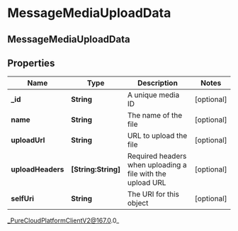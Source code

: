 # MessageMediaUploadData

## MessageMediaUploadData

## Properties

|Name | Type | Description | Notes|
|------------ | ------------- | ------------- | -------------|
| **_id** | **String** | A unique media ID | [optional] |
| **name** | **String** | The name of the file | [optional] |
| **uploadUrl** | **String** | URL to upload the file | [optional] |
| **uploadHeaders** | **[String:String]** | Required headers when uploading a file with the upload URL | [optional] |
| **selfUri** | **String** | The URI for this object | [optional] |



_PureCloudPlatformClientV2@167.0.0_
